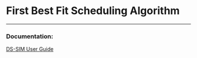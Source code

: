 # First Best Fit Scheduling Algorithm

---

### Documentation:
[DS-SIM User Guide](https://github.com/CazDev/First-Best-Fit/blob/master/ds-sim_user-guide.pdf) 
